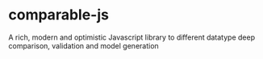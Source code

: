 # comparable-js
A rich, modern and optimistic Javascript library to different datatype deep comparison, validation and model generation
